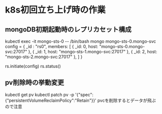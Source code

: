 # k8s初回立ち上げ時の作業

## mongoDB初期起動時のレプリカセット構成

kubectl exec -it mongo-sts-0 -- /bin/bash
mongo mongo-sts-0.mongo-svc
config = {
   _id : "rs0",
   members: [
      { _id: 0, host: "mongo-sts-0.mongo-svc:27017" },
      { _id: 1, host: "mongo-sts-1.mongo-svc:27017" },
      { _id: 2, host: "mongo-sts-2.mongo-svc:27017" },
   ]
}

rs.initiate(config)
rs.status()

## pv削除時の挙動変更

kubectl get pv
kubectl patch pv <your-pv-name> -p '{"spec":{"persistentVolumeReclaimPolicy":"Retain"}}'
pvcを削除するとデータが飛ぶので注意
